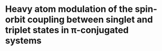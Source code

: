 # Heavy atom modulation of the spin-orbit coupling between singlet and triplet  states in π-conjugated systems
